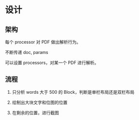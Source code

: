 # 设计

## 架构

每个 processor 对 PDF 做出解析行为。

不断传递 doc, params

可以设置 processors，对某一个 PDF 进行解析。

## 流程

1. 只分析 words 大于 500 的 Block，判断是单栏布局还是双栏布局 

2. 绘制出大块文字和位图的位置

3. 在剩余的位置，进行截图

